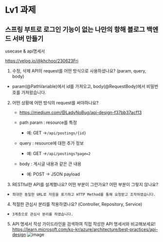 # Lv1 과제 
## 스프링 부트로 로그인 기능이 없는 나만의 항해 블로그 백엔드 서버 만들기

usecase & api명세서

https://velog.io/@khchoo/230623Fri

1. 수정, 삭제 API의 request를 어떤 방식으로 사용하셨나요? (param, query, body)
- param(@PathVariable)에서 id를 가져오고, body(@RequestBody)에서 비밀번호를 가져왔습니다.


2. 어떤 상황에 어떤 방식의 request를 써야하나요?
	- https://medium.com/@LadyNoBug/api-design-f37bb37acf13
    
	- path param : resource를 특정
    	- 예: GET ->`/api/postings/{id}`
    - query : resource에 대한 추가 정보
    	- 예: GET ->`/api/postings?page=2`
    - body : 게시글 내용과 같은 큰 내용
    	- 예: POST -> JSON payload
       
3. RESTful한 API를 설계했나요? 어떤 부분이 그런가요? 어떤 부분이 그렇지 않나요?

- `최대한 동일한 URL로 자원을 표기하고 HTTP Method를 통해 요청받고 조작하였습니다.`

4. 적절한 관심사 분리를 적용하였나요? (Controller, Repository, Service)
- `3계층으로 관심사 분리를 하였습니다.`

5. API 명세서 작성 가이드라인을 검색하여 직접 작성한 API 명세서와 비교해보세요!
https://learn.microsoft.com/ko-kr/azure/architecture/best-practices/api-design
![image](https://github.com/KH-CHOO/kh-posting/assets/106093449/6e23efb3-4145-4cb9-b2e3-375154f3e3af)
